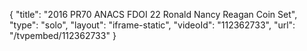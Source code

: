 {
    "title": "2016 PR70 ANACS FDOI 22 Ronald   Nancy Reagan Coin Set",
    "type": "solo",
    "layout": "iframe-static",
    "videoId": "112362733",
    "url": "\/tvpembed\/112362733"
}